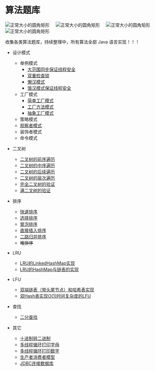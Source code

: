 # 算法题库
![正常大小的圆角矩形](https://img.shields.io/badge/language-Java-green.svg) &nbsp;&nbsp;&nbsp; 
![正常大小的圆角矩形](https://img.shields.io/badge/algorithm-easy-red.svg) &nbsp;&nbsp;&nbsp;
![正常大小的圆角矩形](https://img.shields.io/badge/author-lightingsui-blue.svg) &nbsp;&nbsp;&nbsp;
![正常大小的圆角矩形](https://img.shields.io/badge/location-China-yellow.svg) </br>

收集各类算法题库，持续整理中，所有算法全部 Java 语言实现！！！
- 设计模式
    - 单例模式
        - [大范围同步保证线程安全](https://github.com/lightingsui/algorithm/tree/master/src/designmode/singleton/SynchronizedSingleton.java)
        - [双重检查锁](https://github.com/lightingsui/algorithm/tree/master/src/designmode/singleton/DoubleCheckSingleton.java)
        - [懒汉模式](https://github.com/lightingsui/algorithm/tree/master/src/designmode/singleton/IdlerSingleton.java)
        - [饿汉模式保证线程安全](https://github.com/lightingsui/algorithm/tree/master/src/designmode/singleton/HungerSingleton.java)
    - 工厂模式
        - [简单工厂模式](https://github.com/lightingsui/algorithm/tree/master/src/designmode/factory/simple)
        - [工厂方法模式](https://github.com/lightingsui/algorithm/tree/master/src/designmode/factory/method)
        - [抽象工厂模式]()
    - 策略模式
    - [观察者模式](https://github.com/lightingsui/algorithm/tree/master/src/designmode/observer)
    - 装饰者模式
    - 命令模式
- 二叉树
    - [二叉树的前序遍历](https://github.com/lightingsui/algorithm/tree/master/src/tree/PreorderTraversal.java)
    - [二叉树的中序遍历](https://github.com/lightingsui/algorithm/tree/master/src/tree/InorderTraversal.java)
    - [二叉树的后续遍历](https://github.com/lightingsui/algorithm/tree/master/src/tree/PoorerTraversal.java)
    - [二叉树的层次遍历](https://github.com/lightingsui/algorithm/tree/master/src/tree/LevelTraversal.java)
    - [完全二叉树的验证](https://github.com/lightingsui/algorithm/tree/master/src/tree/CompleteBinaryTreeJudge.java)
    - [满二叉树的验证](https://github.com/lightingsui/algorithm/tree/master/src/tree/FullBinaryTreeJudge.java)
- 排序
    - [快速排序](https://github.com/lightingsui/algorithm/tree/master/src/sort/QuickSort.java)
    - [选择排序](https://github.com/lightingsui/algorithm/tree/master/src/sort/SelectSort.java)
    - [冒泡排序](https://github.com/lightingsui/algorithm/tree/master/src/sort/BubbleSort.java)
    - [直接插入排序](https://github.com/lightingsui/algorithm/tree/master/src/sort/InsertSort.java)
    - [二路归并排序](https://github.com/lightingsui/algorithm/tree/master/src/sort/MergeSort.java)
    - ~~堆排序~~
- LRU
    - [LRU的LinkedHashMap实现](https://github.com/lightingsui/algorithm/tree/master/src/lru/LruLinkedHashMap.java)
    - [LRU的HashMap与链表的实现](https://github.com/lightingsui/algorithm/tree/master/src/lru/LruMyself.java)
- LFU
    - [双端链表（带头尾节点）和哈希表实现](https://github.com/lightingsui/algorithm/tree/master/src/lfu/LFUCache.java)
    - [双Hash表实现O(1)时间复杂度的LFU](https://github.com/lightingsui/algorithm/tree/master/src/lfu/LFUDoubleHash.java)
    
- 查找
    - [二分查找](https://github.com/lightingsui/algorithm/tree/master/src/search/BinarySearch.java)
- 其它
    - [十进制转二进制](https://github.com/lightingsui/algorithm/tree/master/src/others/BinaryNumber.java)
    - [多线程循环打印字母](https://github.com/lightingsui/algorithm/tree/master/src/others/MultithreadedPrintAlpha.java)
    - [多线程循环打印数字](https://github.com/lightingsui/algorithm/tree/master/src/others/MultithreadedPrintNumber.java)
    - [生产者消费者模型](https://github.com/lightingsui/algorithm/tree/master/src/others/ProducerCustomer.java)
    - [JDBC连接数据库](https://github.com/lightingsui/algorithm/tree/master/src/others/ConnectMySQL.java)
    

